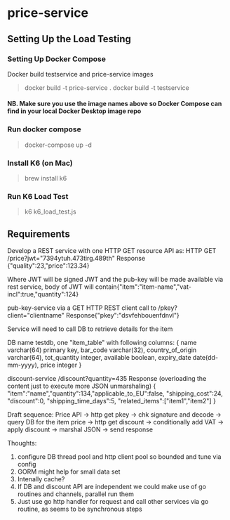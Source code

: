 # price-service

## Setting Up the Load Testing

### Setting Up Docker Compose
Docker build testservice and price-service images
> docker build -t price-service .
> docker build -t testservice
#### NB. Make sure you use the image names above so Docker Compose can find in your local Docker Desktop image repo

### Run docker compose
> docker-compose up -d

### Install K6 (on Mac)
> brew install k6

### Run K6 Load Test
> k6 k6_load_test.js


## Requirements
Develop a REST service with one HTTP GET resource API as:
HTTP GET <base-IP>/price?jwt="7394ytuh.473tirg.489th"
Response {"quality":23,"price":123.34}

Where JWT will be signed JWT and the pub-key will be made available via rest service, body of JWT will contain{"item":"item-name","vat-incl":true,"quantity":124}

pub-key-service via a GET HTTP REST client call to <security-service-IP>/pkey?client="clientname"
Response{"pkey":"dsvfehbouenfdnvl"}

Service will need to call DB to retrieve details for the item

DB name testdb, one "item_table" with following columns:
{
    name varchar(64) primary key,
    bar_code varchar(32),
    country_of_origin varchar(64),
    tot_quantity integer,
    available boolean,
    expiry_date date(dd-mm-yyyy),
    price integer
}

discount-service <disc-service-IP>/discount?quantity=435
Response (overloading the content just to execute more JSON unmarshaling)
{
    "item":"name","quantity":134,"applicable_to_EU":false, "shipping_cost":24, "discount":0, "shipping_time_days":5, "related_items":["item1","item2"]
}

Draft sequence:
Price API -> http get pkey -> chk signature and decode -> query DB for the item price -> http get discount -> conditionally add VAT -> apply discount -> marshal JSON -> send response

Thoughts:
1. configure DB thread pool and http client pool so bounded and tune via config
2. GORM might help for small data set
3. Intenally cache?
4. If DB and discount API are independent we could make use of go routines and channels, parallel run them
5. Just use go http handler for request and call other services via go routine, as seems to be synchronous steps


